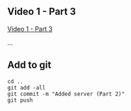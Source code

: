 ## Video 1 - Part 3
[Video 1 - Part 3](http://www.youtube.com/watch?v=Fa4cRMaTDUI&t=25m46s)


...


## Add to git
```
cd ..
git add -all
git commit -m "Added server (Part 2)"
git push
```